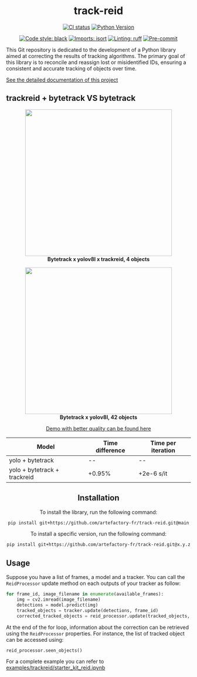 <div align="center">

# track-reid

[![CI status](https://github.com/artefactory-fr/track-reid/actions/workflows/ci.yaml/badge.svg)](https://github.com/artefactory-fr/track-reid/actions/workflows/ci.yaml?query=branch%3Amain)
[![Python Version](https://img.shields.io/badge/python-3.9%20%7C%203.10-blue.svg)]()

[![Code style: black](https://img.shields.io/badge/code%20style-black-000000.svg)](https://github.com/psf/black)
[![Imports: isort](https://img.shields.io/badge/%20imports-isort-%231674b1?style=flat&labelColor=ef8336)](https://pycqa.github.io/isort/)
[![Linting: ruff](https://img.shields.io/endpoint?url=https://raw.githubusercontent.com/charliermarsh/ruff/main/assets/badge/v2.json)](https://github.com/astral-sh/ruff)
[![Pre-commit](https://img.shields.io/badge/pre--commit-enabled-informational?logo=pre-commit&logoColor=white)](https://github.com/artefactory-fr/track-reid/blob/main/.pre-commit-config.yaml)
</div>

This Git repository is dedicated to the development of a Python library aimed at correcting the results of tracking algorithms. The primary goal of this library is to reconcile and reassign lost or misidentified IDs, ensuring a consistent and accurate tracking of objects over time.

[See the detailed documentation of this project](https://artefactory-fr.github.io/track-reid/)

## trackreid + bytetrack VS bytetrack
<p align="center">
  <img src="https://storage.googleapis.com/track-reid/assets/demo_with_reid_small.gif" width="400"/><br>
  <b>Bytetrack x yolov8l x trackreid, 4 objects</b>
</p>
<p align="center">
  <img src="https://storage.googleapis.com/track-reid/assets/demo_no_reid_small.gif" width="400"/><br>
  <b>Bytetrack x yolov8l, 42 objects</b>
</p>
<p align="center">
    <a href="https://artefactory-fr.github.io/track-reid/">Demo with better quality can be found here</a>
</p>

<div align="center">

 | Model | Time difference | Time per iteration |
 | --- | --- | --- |
 | yolo + bytetrack | -- |  -- | -- |
 | yolo + bytetrack + trackreid | +0.95% | +2e-6 s/it |

</div>
<div align="center">

## Installation

To install the library, run the following command:
```bash
pip install git+https://github.com/artefactory-fr/track-reid.git@main
```

To install a specific version, run the following command:
```bash
pip install git+https://github.com/artefactory-fr/track-reid.git@x.y.z
```

</div>


## Usage

Suppose you have a list of frames, a model and a tracker. You can call the `ReidProcessor` update method on each outputs of your tracker as follow:

```python
for frame_id, image_filename in enumerate(available_frames):
    img = cv2.imread(image_filename)
    detections = model.predict(img)
    tracked_objects = tracker.update(detections, frame_id)
    corrected_tracked_objects = reid_processor.update(tracked_objects, frame_id)

```

At the end of the for loop, information about the correction can be retrieved using the `ReidProcessor` properties. For instance, the list of tracked object can be accessed using:

```python
reid_processor.seen_objects()
```

For a complete example you can refer to [examples/trackreid/starter_kit_reid.ipynb](/examples/trackreid/starter_kit_reid.ipynb)
